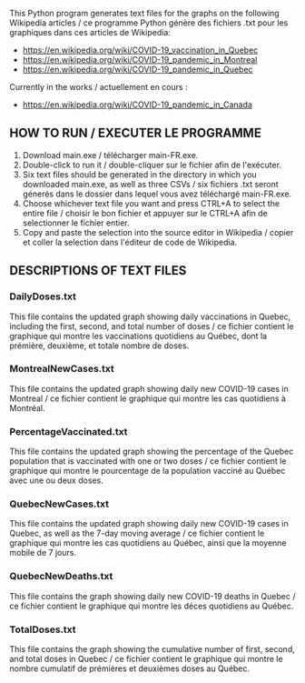 This Python program generates text files for the graphs on the following Wikipedia articles / ce programme Python génère des fichiers .txt pour les graphiques dans ces articles de Wikipedia:
* https://en.wikipedia.org/wiki/COVID-19_vaccination_in_Quebec
* https://en.wikipedia.org/wiki/COVID-19_pandemic_in_Montreal
* https://en.wikipedia.org/wiki/COVID-19_pandemic_in_Quebec

Currently in the works / actuellement en cours :
* https://en.wikipedia.org/wiki/COVID-19_pandemic_in_Canada

## HOW TO RUN / EXECUTER LE PROGRAMME

1. Download main.exe / télécharger main-FR.exe.
2. Double-click to run it / double-cliquer sur le fichier afin de l'exécuter.
3. Six text files should be generated in the directory in which you downloaded main.exe, as well as three CSVs / six fichiers .txt seront génerés dans le dossier dans lequel vous avez téléchargé main-FR.exe.
4. Choose whichever text file you want and press CTRL+A to select the entire file / choisir le bon fichier et appuyer sur le CTRL+A afin de selectionner le fichier entier.
5. Copy and paste the selection into the source editor in Wikipedia / copier et coller la selection dans l'éditeur de code de Wikipedia.

## DESCRIPTIONS OF TEXT FILES

### DailyDoses.txt

This file contains the updated graph showing daily vaccinations in Quebec, including the first, second, and total number of doses / ce fichier contient le graphique qui montre les vaccinations quotidiens au Québec, dont la prémière, deuxième, et totale nombre de doses.

### MontrealNewCases.txt

This file contains the updated graph showing daily new COVID-19 cases in Montreal / ce fichier contient le graphique qui montre les cas quotidiens à Montréal.

### PercentageVaccinated.txt

This file contains the updated graph showing the percentage of the Quebec population that is vaccinated with one or two doses / ce fichier contient le graphique qui montre le pourcentage de la population vacciné au Québec avec une ou deux doses.

### QuebecNewCases.txt

This file contains the updated graph showing daily new COVID-19 cases in Quebec, as well as the 7-day moving average / ce fichier contient le graphique qui montre les cas quotidiens au Québec, ainsi que la moyenne mobile de 7 jours.

### QuebecNewDeaths.txt

This file contains the graph showing daily new COVID-19 deaths in Quebec / ce fichier contient le graphique qui montre les déces quotidiens au Québec.

### TotalDoses.txt

This file contains the graph showing the cumulative number of first, second, and total doses in Quebec / ce fichier contient le graphique qui montre le nombre cumulatif de prémières et deuxièmes doses au Québec.
